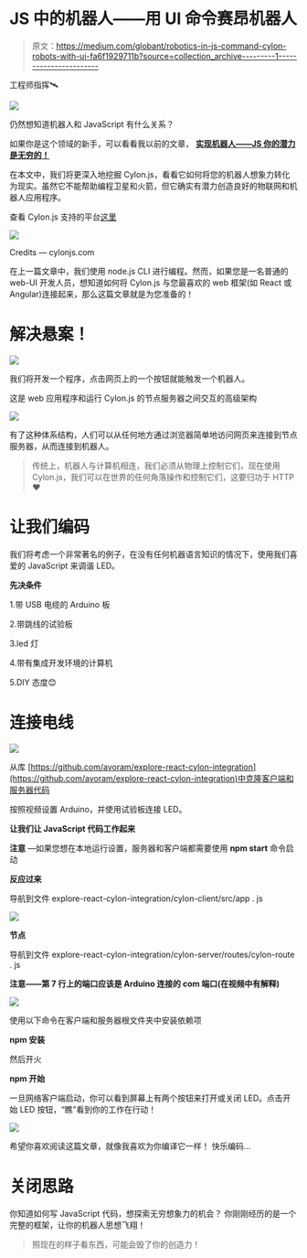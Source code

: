 # JS 中的机器人——用 UI 命令赛昂机器人

> 原文：<https://medium.com/globant/robotics-in-js-command-cylon-robots-with-ui-fa6f1929711b?source=collection_archive---------1----------------------->

工程师指挥🛰

![](img/0398cc3378edd5618271ab32af484740.png)

仍然想知道机器人和 JavaScript 有什么关系？

如果你是这个领域的新手，可以看看我以前的文章， [**实现机器人——JS 你的潜力是无穷的！**](/globant/implementing-robotics-js-your-potential-is-endless-cff64691b95f)

在本文中，我们将更深入地挖掘 Cylon.js，看看它如何将您的机器人想象力转化为现实。虽然它不能帮助编程卫星和火箭，但它确实有潜力创造良好的物联网和机器人应用程序。

查看 Cylon.js 支持的平台[这里](https://cylonjs.com/documentation/platforms/)

![](img/a7da33924d7ea28c7eb1a4484a01a74f.png)

Credits — cylonjs.com

在上一篇文章中，我们使用 node.js CLI 进行编程。然而，如果您是一名普通的 web-UI 开发人员，想知道如何将 Cylon.js 与您最喜欢的 web 框架(如 React 或 Angular)连接起来，那么这篇文章就是为您准备的！

# 解决悬案！

![](img/93ada77263521fa951f9887a43d506b1.png)

我们将开发一个程序，点击网页上的一个按钮就能触发一个机器人。

这是 web 应用程序和运行 Cylon.js 的节点服务器之间交互的高级架构

![](img/1bca84cb3af1786267925b5a65a7fc2c.png)

有了这种体系结构，人们可以从任何地方通过浏览器简单地访问网页来连接到节点服务器，从而连接到机器人。

> 传统上，机器人与计算机相连，我们必须从物理上控制它们，现在使用 Cylon.js，我们可以在世界的任何角落操作和控制它们，这要归功于 HTTP ❤️

# **让我们编码**

我们将考虑一个非常著名的例子，在没有任何机器语言知识的情况下，使用我们喜爱的 JavaScript 来调谐 LED。

**先决条件**

1.带 USB 电缆的 Arduino 板

2.带跳线的试验板

3.led 灯

4.带有集成开发环境的计算机

5.DIY 态度😊

# **连接电线**

![](img/dee543531b211216810919c25dbd7917.png)

从库
[https://github.com/avoram/explore-react-cylon-integration](https://github.com/avoram/explore-react-cylon-integration)中克隆客户端和服务器代码

按照视频设置 Arduino，并使用试验板连接 LED。

**让我们让 JavaScript 代码工作起来**

**注意** —如果您想在本地运行设置，服务器和客户端都需要使用 **npm start** 命令启动

**反应过来**

导航到文件 explore-react-cylon-integration/cylon-client/src/app . js

![](img/30621278b0bdd4eb6b510b03c39466a2.png)

**节点**

导航到文件 explore-react-cylon-integration/cylon-server/routes/cylon-route . js

**注意——第 7 行上的端口应该是 Arduino 连接的 com 端口(在视频中有解释)**

![](img/42528d7ddb8b3fe01bbbe3683a51a68d.png)

使用以下命令在客户端和服务器根文件夹中安装依赖项

**npm 安装**

然后开火

**npm 开始**

一旦网络客户端启动，你可以看到屏幕上有两个按钮来打开或关闭 LED。点击开始 LED 按钮，“瞧”看到你的工作在行动！

![](img/cef5c15e62bcdaf34d39ebebeaaa1ffb.png)

希望你喜欢阅读这篇文章，就像我喜欢为你编译它一样！
快乐编码...

# **关闭思路**

你知道如何写 JavaScript 代码，想探索无穷想象力的机会？
你刚刚经历的是一个完整的框架，让你的机器人思想飞翔！

> 照现在的样子看东西，可能会毁了你的创造力！